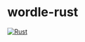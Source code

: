 # wordle-rust

[![Rust](https://github.com/notken12/wordle-rust/actions/workflows/rust.yml/badge.svg)](https://github.com/notken12/wordle-rust/actions/workflows/rust.yml)
